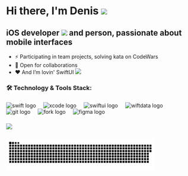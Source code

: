 <h1>
  Hi there, I'm Denis
  <img src="https://media.giphy.com/media/hvRJCLFzcasrR4ia7z/giphy.gif" width="30px"/>
</h1>

## iOS developer <img src="https://media.giphy.com/media/WUlplcMpOCEmTGBtBW/giphy.gif" width="30"/> and person, passionate about mobile interfaces
- ⚡ Participating in team projects, solving kata on CodeWars
- 🤝 Open for collaborations
- ❤️ And I’m lovin' SwiftUI <img src="https://github.com/user-attachments/assets/20a99f81-3a27-4683-92fe-6a3bcd51a15d" width="20px"/>

###

<h3 align="left">🛠 Technology & Tools Stack:</h3>

###
<div align="left">
  <img src="https://cdn.jsdelivr.net/gh/devicons/devicon@latest/icons/swift/swift-original.svg" height="50" alt="swift logo"/>
  <img width="12" />
  <img src="https://cdn.jsdelivr.net/gh/devicons/devicon@latest/icons/xcode/xcode-original.svg" height="50" alt="xcode logo"/> 
  <img width="12" />
  <img src="https://developer.apple.com/assets/elements/icons/swiftui/swiftui-96x96_2x.png" height="50" alt="swiftui logo"/>
   <img width="12" />
  <img src="https://developer.apple.com/assets/elements/icons/swiftdata/swiftdata-96x96_2x.png" height="50" alt="wiftdata logo"/>
   <img width="12" />
  <img src="https://cdn.jsdelivr.net/gh/devicons/devicon@latest/icons/git/git-original.svg" height="50" alt="git logo"/>
  <img width="12" />
  <img src="https://git-fork.com/images/logo.png" height="50" alt="fork logo"/>
  <img width="12" />
  <img src="https://cdn.jsdelivr.net/gh/devicons/devicon@latest/icons/figma/figma-original.svg" height="50" alt="figma logo"/>        
  <img width="12" />
</div>

###

<p align="left" >  
 <a href="https://github.com/anuraghazra/github-readme-stats"> 
  <img  src="https://github-readme-stats-sigma-five.vercel.app/api?username=denisgindulin&show_icons=true&theme=react&hide=issues,stars"/>
 </a>
</p>

###

<p align="left">
 <img width="400" src="github-snake.svg" alt="snake"/>
</p>


